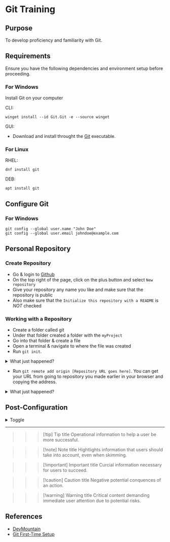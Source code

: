 # Git Training

## Purpose

To develop proficiency and familiarity with Git.


## Requirements

Ensure you have the following dependencies and environment setup before proceeding.

### For Windows

Install Git on your computer

CLI:
```
winget install --id Git.Git -e --source winget
```

GUI:

- Download and install throught the [Git](https://github.com/git-for-windows/git/releases/download/v2.51.0.windows.1/Git-2.51.0-64-bit.exe) executable.

### For Linux

RHEL:
```
dnf install git
```

DEB:
```
apt install git
```

## Configure Git

### For Windows

```
git config --global user.name "John Doe"
git config --global user.email johndoe@example.com
```

## Personal Repository

### Create Repository

- Go & login to [Github](https://github.com)
- On the top right of the page, click on the plus button and select `New repository`
- Give your repository any name you like and make sure that the repository is public
- Also make sure that the `Initialize this repository with a README` is *NOT* checked


### Working with a Repository
- Create a folder called git
- Under that folder created a folder with the `myProject`
- Go into that folder & create a file
- Open a terminal & navigate to where the file was created
- Run `git init`. 

<details>
<summary> What just happened? </summary>

You've just told your computer that you want git to watch the `myProject` folder and to keep track of any changes. This also allows us to run git commands inside of the folder. (Warning:  Be very careful to make sure you're in the right directory when you run `git init`!)
</details>

- Run `git remote add origin [Repository URL goes here]`. You can get your URL from going to repository you made earlier in your browser and copying the address.

<details>

<summary> What just happened? </summary>

Basically, we tell our computer "Hey, I created this repo on GitHub, so when I push, I want my code to go to this GitHub repo." Now whenever you run `git push origin master` your computer knows that origin is pointing to your repo you made on GitHub and it pushes your changes there.
</br>
( If you accidentally DID initialize your repository with a README, you must do a `git pull origin master` first - to get the README file on your computer - before you'll be able to push. )
</details>


## Post-Configuration

<details>
<summary>Toggle</summary>

Toggle text
</details>

---
>>> [!tip] Tip title
Operational information to help a user be more successful.
>>>

>>> [!note] Note title
Hightlights information that users should take into account, even when skimming.
>>>

>>> [!important] Important title
Curcial information necessary for users to succeed.
>>>

>>> [!caution] Caution title
Negative potential conquences of an action.
>>>

>>> [!warning] Warning title
Critical content demanding immediate user attention due to potential risks.
>>>

## References
- [DevMountain](https://github.com/DevMountain/learn-git)
- [Git First-Time Setup](https://git-scm.com/book/ms/v2/Getting-Started-First-Time-Git-Setup)